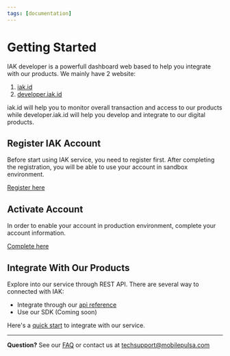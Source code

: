 ```yaml
---
tags: [documentation]
---
```


# Getting Started

IAK developer is a powerfull dashboard web based to help you integrate with our products. We mainly have 2 
website: 

  1. [iak.id](https://iak.id) 
  2. [developer.iak.id](https://developer.iak.id) 

iak.id will help you to monitor overall transaction and access to our products while developer.iak.id will help you develop and integrate to our digital products. 

## Register IAK Account

Before start using IAK service, you need to register first.
After completing the registration, you will be able to use your account in sandbox environment.

[Register here](https://auth.iak.id/signup)

## Activate Account

In order to enable your account in production environment, complete your account information.

[Complete here](https://iak.id/webapp/production)

## Integrate With Our Products

Explore into our service through REST API. There are several way to connected with IAK:
- Integrate through our [api reference](https://api.iak.id/docs/reference/docs/introduction.md)
- Use our SDK (Coming soon)

Here's a [quick start](integration/quick-start.md) to integrate with our service.

---

  **Question?** See our [FAQ](./faq.md) or contact us at [techsupport@mobilepulsa.com](mailto:techsupport@mobilepulsa.com)